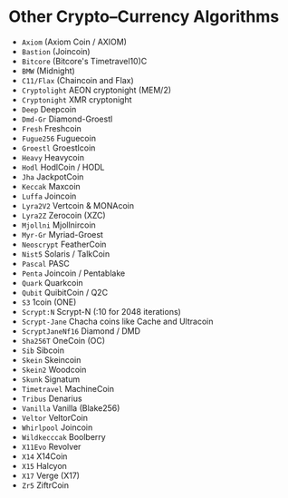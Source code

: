 # Other Crypto–Currency Algorithms 

- `Axiom` (Axiom Coin / AXIOM)
- `Bastion` (Joincoin)
- `Bitcore` (Bitcore's Timetravel10)C
- `BMW`	(Midnight)
- `C11/Flax` (Chaincoin and Flax)
- `Cryptolight`		AEON cryptonight (MEM/2)
- `Cryptonight`		XMR cryptonight
- `Deep`			    Deepcoin
- `Dmd-Gr`		    Diamond-Groestl
- `Fresh`			    Freshcoin
- `Fugue256`		    Fuguecoin
- `Groestl`		    Groestlcoin
- `Heavy`			    Heavycoin
- `Hodl`		       HodlCoin / HODL
- `Jha`			    JackpotCoin
- `Keccak`		    Maxcoin
- `Luffa`			    Joincoin
- `Lyra2V2`		    Vertcoin & MONAcoin
- `Lyra2Z`		    Zerocoin (XZC)
- `Mjollni`		    Mjollnircoin
- `Myr-Gr`		    Myriad-Groest
- `Neoscrypt`		  FeatherCoin
- `Nist5`			    Solaris / TalkCoin	
- `Pascal`		    PASC
- `Penta`			    Joincoin / Pentablake
- `Quark`			    Quarkcoin
- `Qubit`			    QuibitCoin / Q2C
- `S3`			    1coin (ONE)
- `Scrypt:N`		    Scrypt-N (:10 for 2048 iterations)
- `Scrypt-Jane`	    Chacha coins like Cache and Ultracoin
- `ScryptJaneNf16`    Diamond / DMD
- `Sha256T`		    OneCoin (OC)
- `Sib`			    Sibcoin
- `Skein`			    Skeincoin
- `Skein2`		    Woodcoin
- `Skunk`			    Signatum
- `Timetravel`	    MachineCoin
- `Tribus`		    Denarius
- `Vanilla`		    Vanilla (Blake256)
- `Veltor`		    VeltorCoin
- `Whirlpool`		    Joincoin
- `Wildkecccak`	    Boolberry
- `X11Evo`		    Revolver 
- `X14`			    X14Coin
- `X15`			    Halcyon
- `X17`			    Verge (X17)
- `Zr5`			    ZiftrCoin
